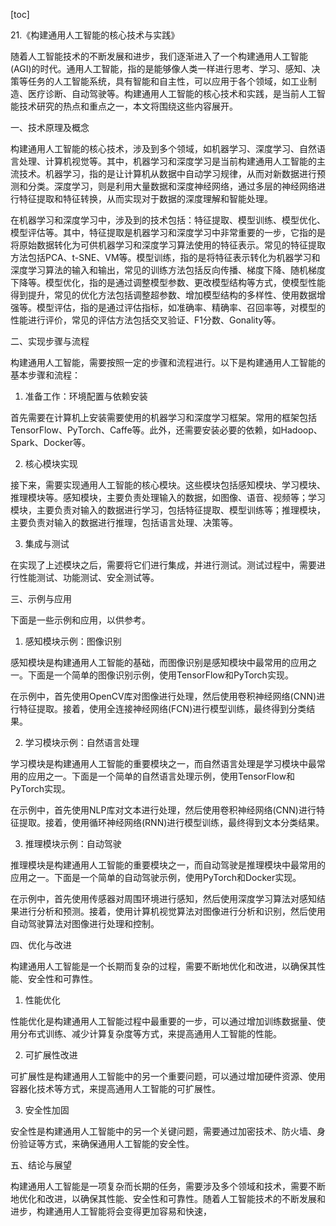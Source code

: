 
[toc]                    
                
                
21.《构建通用人工智能的核心技术与实践》

随着人工智能技术的不断发展和进步，我们逐渐进入了一个构建通用人工智能(AGI)的时代。通用人工智能，指的是能够像人类一样进行思考、学习、感知、决策等任务的人工智能系统，具有智能和自主性，可以应用于各个领域，如工业制造、医疗诊断、自动驾驶等。构建通用人工智能的核心技术和实践，是当前人工智能技术研究的热点和重点之一，本文将围绕这些内容展开。

一、技术原理及概念

构建通用人工智能的核心技术，涉及到多个领域，如机器学习、深度学习、自然语言处理、计算机视觉等。其中，机器学习和深度学习是当前构建通用人工智能的主流技术。机器学习，指的是让计算机从数据中自动学习规律，从而对新数据进行预测和分类。深度学习，则是利用大量数据和深度神经网络，通过多层的神经网络进行特征提取和特征转换，从而实现对于数据的深度理解和智能处理。

在机器学习和深度学习中，涉及到的技术包括：特征提取、模型训练、模型优化、模型评估等。其中，特征提取是机器学习和深度学习中非常重要的一步，它指的是将原始数据转化为可供机器学习和深度学习算法使用的特征表示。常见的特征提取方法包括PCA、t-SNE、VM等。模型训练，指的是将特征表示转化为机器学习和深度学习算法的输入和输出，常见的训练方法包括反向传播、梯度下降、随机梯度下降等。模型优化，指的是通过调整模型参数、更改模型结构等方式，使模型性能得到提升，常见的优化方法包括调整超参数、增加模型结构的多样性、使用数据增强等。模型评估，指的是通过评估指标，如准确率、精确率、召回率等，对模型的性能进行评价，常见的评估方法包括交叉验证、F1分数、Gonality等。

二、实现步骤与流程

构建通用人工智能，需要按照一定的步骤和流程进行。以下是构建通用人工智能的基本步骤和流程：

1. 准备工作：环境配置与依赖安装

首先需要在计算机上安装需要使用的机器学习和深度学习框架。常用的框架包括TensorFlow、PyTorch、Caffe等。此外，还需要安装必要的依赖，如Hadoop、Spark、Docker等。

2. 核心模块实现

接下来，需要实现通用人工智能的核心模块。这些模块包括感知模块、学习模块、推理模块等。感知模块，主要负责处理输入的数据，如图像、语音、视频等；学习模块，主要负责对输入的数据进行学习，包括特征提取、模型训练等；推理模块，主要负责对输入的数据进行推理，包括语言处理、决策等。

3. 集成与测试

在实现了上述模块之后，需要将它们进行集成，并进行测试。测试过程中，需要进行性能测试、功能测试、安全测试等。

三、示例与应用

下面是一些示例和应用，以供参考。

1. 感知模块示例：图像识别

感知模块是构建通用人工智能的基础，而图像识别是感知模块中最常用的应用之一。下面是一个简单的图像识别示例，使用TensorFlow和PyTorch实现。

在示例中，首先使用OpenCV库对图像进行处理，然后使用卷积神经网络(CNN)进行特征提取。接着，使用全连接神经网络(FCN)进行模型训练，最终得到分类结果。

2. 学习模块示例：自然语言处理

学习模块是构建通用人工智能的重要模块之一，而自然语言处理是学习模块中最常用的应用之一。下面是一个简单的自然语言处理示例，使用TensorFlow和PyTorch实现。

在示例中，首先使用NLP库对文本进行处理，然后使用卷积神经网络(CNN)进行特征提取。接着，使用循环神经网络(RNN)进行模型训练，最终得到文本分类结果。

3. 推理模块示例：自动驾驶

推理模块是构建通用人工智能的重要模块之一，而自动驾驶是推理模块中最常用的应用之一。下面是一个简单的自动驾驶示例，使用PyTorch和Docker实现。

在示例中，首先使用传感器对周围环境进行感知，然后使用深度学习算法对感知结果进行分析和预测。接着，使用计算机视觉算法对图像进行分析和识别，然后使用自动驾驶算法对图像进行处理和控制。

四、优化与改进

构建通用人工智能是一个长期而复杂的过程，需要不断地优化和改进，以确保其性能、安全性和可靠性。

1. 性能优化

性能优化是构建通用人工智能过程中最重要的一步，可以通过增加训练数据量、使用分布式训练、减少计算复杂度等方式，来提高通用人工智能的性能。

2. 可扩展性改进

可扩展性是构建通用人工智能中的另一个重要问题，可以通过增加硬件资源、使用容器化技术等方式，来提高通用人工智能的可扩展性。

3. 安全性加固

安全性是构建通用人工智能中的另一个关键问题，需要通过加密技术、防火墙、身份验证等方式，来确保通用人工智能的安全性。

五、结论与展望

构建通用人工智能是一项复杂而长期的任务，需要涉及多个领域和技术，需要不断地优化和改进，以确保其性能、安全性和可靠性。随着人工智能技术的不断发展和进步，构建通用人工智能将会变得更加容易和快速，

